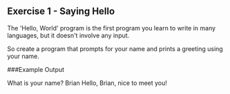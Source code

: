 ## Exercise 1 - Saying Hello

The 'Hello, World' program is the first program you learn to write in many languages, but it doesn't involve any input.

So create a program that prompts for your name and prints a greeting using your name.

###Example Output

What is your name? Brian
Hello, Brian, nice to meet you!
